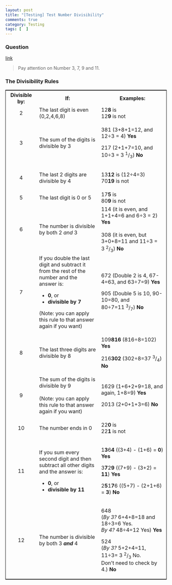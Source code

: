 ```yaml
---
layout: post
title: "[Testing] Test Number Divisibility"
comments: true
category: Testing
tags: [  ]
---
```


### Question 

[link](http://www.mathsisfun.com/divisibility-rules.html)

> Pay attention on Number 3, 7, 9 and 11. 

### The Divisibility Rules

<table border="0" align="center" style='border:1px solid black'>
							    <tbody><tr align="center">
								    <th width="100" class="bg-color bg-img font-color">Divisible by:</th>
									<th width="300" class="bg-color bg-img font-color">If:</th>
									<th width="300" class="bg-color bg-img font-color">Examples:</th>
								</tr>
							    <tr>
								    <td class="large bg-color bg-img font-color" align="center">2</td>
									<td class="bg-color bg-img font-color">The last digit is even (0,2,4,6,8)</td>
									<td class="bg-color bg-img font-color">12<b>8</b> is<br>
									12<b>9</b> is not								</td>
								</tr>
							    <tr>
								    <td class="large bg-color bg-img font-color" align="center">3</td>
									<td class="bg-color bg-img font-color">The sum of the digits is divisible by 3</td>
									<td class="bg-color bg-img font-color">
									    <p class="font-color">381 (3+8+1=12, and 12÷3 = 4) <b>Yes</b><br>
									</p>
										<p class="font-color">217 (2+1+7=10, and 10÷3 = 3&nbsp;<span class="frac font-color"><sup>1</sup>/<sub>3</sub></span>) <b>No</b></p>									</td>
								</tr>
							    <tr>
								    <td class="large bg-color bg-img font-color" align="center">4</td>
									<td class="bg-color bg-img font-color">The last 2 digits are divisible by 4</td>
									<td class="bg-color bg-img font-color">
										<p class="font-color">13<b>12</b> is<b></b> (12÷4=3)<br>
									70<b>19</b> is not </p>								  </td>
								</tr>
							    <tr>
								    <td class="large bg-color bg-img font-color" align="center">5</td>
									<td class="bg-color bg-img font-color">The last digit is 0 or 5</td>
									<td class="bg-color bg-img font-color">17<b>5</b> is<br>
									80<b>9</b> is not								</td>
								</tr>
							    <tr>
								    <td class="large bg-color bg-img font-color" align="center">6</td>
									<td class="bg-color bg-img font-color">The number is divisible by both 2 <i>and</i> 3</td>
									<td class="bg-color bg-img font-color">
										114 (it is even, and 1+1+4=6 and 6÷3 = 2) <b>Yes</b><br>
										<br>
										308 (it is even, but 3+0+8=11 and 11÷3 = 3&nbsp;<span class="frac font-color"><sup>2</sup>/<sub>3</sub></span>) <b>No</b>									</td>
								</tr>
							    <tr>
								    <td class="large bg-color bg-img font-color" align="center">7</td>
									<td class="bg-color bg-img font-color">If you double the last digit and subtract it from the rest of the number and 
									  the answer  is:
									  <ul class="bg-color bg-img font-color">
                                        <li><b>0</b>, or </li>
									    <li><b>divisible by 7</b></li>
							      </ul>
									  (Note: you can apply this rule to that answer again if you want)</td>
									<td class="bg-color bg-img font-color">
										<p class="font-color">672 (Double 2 is 4, 67-4=63, and 63÷7=9) <b>Yes</b></p>
										<p class="font-color">905 (Double 5 is 10, 90-10=80, and 80÷7=11&nbsp;<span class="frac font-color"><sup>3</sup>/<sub>7</sub></span>) <b>No<br>
									  </b></p>									</td>
								</tr>
							    <tr>
								    <td class="large bg-color bg-img font-color" align="center">8</td>
									<td class="bg-color bg-img font-color">The last three digits are divisible by 8</td>
									<td class="bg-color bg-img font-color">
										<p class="font-color">109<b>816</b> (816÷8=102) <b>Yes</b></p>
										<p class="font-color">216<b>302</b> (302÷8=37&nbsp;<span class="frac font-color"><sup>3</sup>/<sub>4</sub></span>) <b>No</b></p>									</td>
								</tr>
							    <tr>
								    <td class="large bg-color bg-img font-color" align="center">9</td>
									<td class="bg-color bg-img font-color">The sum of the digits is divisible by 9<br>
									  <br>
								  (Note: you can apply this rule to that answer again if you want)</td>
									<td class="bg-color bg-img font-color">
										<p class="font-color">1629 (1+6+2+9=18, and again, 1+8=9) <b>Yes</b></p>
										<p class="font-color">2013 (2+0+1+3=6) <b>No</b></p>								  </td>
								</tr>
							    <tr>
								    <td class="large bg-color bg-img font-color" align="center">10</td>
									<td class="bg-color bg-img font-color">The number ends in 0</td>
									<td class="bg-color bg-img font-color">
										<p class="font-color">22<b>0</b> is<br>
											22<b>1</b> is not									  </p>								  </td>
								</tr>
							    <tr>
								    <td class="large bg-color bg-img font-color" align="center">11</td>
									<td class="bg-color bg-img font-color"><p class="font-color">If you sum every second digit and then subtract all other digits and the answer  is:</p>
								      <ul class="bg-color bg-img font-color">
								        <li><b>0</b>, or </li>
								        <li><b>divisible by 11</b></li>
	                  </ul>							        </td>
									<td class="bg-color bg-img font-color">
										<p class="font-color">1<b>3</b>6<b>4</b> ((3+4) - (1+6) = <b>0</b>) <b>Yes</b></p>
										<p class="font-color">3<b>7</b>2<b>9</b> ((7+9) - (3+2) = <b>11</b>) <b>Yes</b></p>
									  <p class="font-color">2<b>5</b>1<b>7</b>6 ((5+7) - (2+1+6) = <b>3</b>) <b>No</b></p>								  </td>
								</tr>
							    <tr>
								    <td class="large bg-color bg-img font-color" align="center" height="16">12</td>
									<td height="16" class="bg-color bg-img font-color">The number is divisible by both 3 <i><b>and</b></i> 4</td>
									<td height="16" class="bg-color bg-img font-color">
										<p class="font-color">648 <br>
										(<i>By 3?</i> 6+4+8=18 and 18÷3=6 Yes. <br>
										<i>By 4?</i> 48÷4=12 Yes) <b>Yes</b></p>
										<p class="font-color">524 <br>
										(<i>By 3?</i> 5+2+4=11, 11÷3= 3&nbsp;<span class="frac font-color"><sup>2</sup>/<sub>3</sub></span> No. <br>
										Don't need to check by 4.) <b>No</b></p>
</td>
</tr>
</tbody>
</table>
